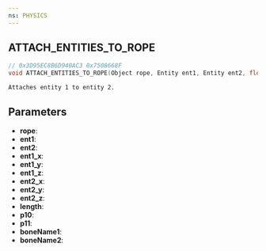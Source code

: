 ```yaml
---
ns: PHYSICS
---
```

## ATTACH_ENTITIES_TO_ROPE

```c
// 0x3D95EC8B6D940AC3 0x7508668F
void ATTACH_ENTITIES_TO_ROPE(Object rope, Entity ent1, Entity ent2, float ent1_x, float ent1_y, float ent1_z, float ent2_x, float ent2_y, float ent2_z, float length, BOOL p10, BOOL p11, char* boneName1, char* boneName2);
```

```
Attaches entity 1 to entity 2.  
```

## Parameters
* **rope**: 
* **ent1**: 
* **ent2**: 
* **ent1_x**: 
* **ent1_y**: 
* **ent1_z**: 
* **ent2_x**: 
* **ent2_y**: 
* **ent2_z**: 
* **length**: 
* **p10**: 
* **p11**: 
* **boneName1**: 
* **boneName2**: 

